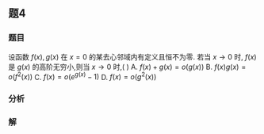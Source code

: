 ## 题4
### 题目
设函数 $f(x) ,g(x)$ 在 $x = 0$ 的某去心邻域内有定义且恒不为零. 若当 $x \rightarrow 0$
时, $f(x)$ 是 $g(x)$ 的高阶无穷小,则当 $x \rightarrow 0$ 时,( )
A. $f(x) + g(x) = o(g(x))$ B. $f(x) g(x) = o(f^2(x))$
C. $f(x) = o(e^{g(x)} - 1)$ D. $f(x) = o(g^2(x))$
### 分析

### 解